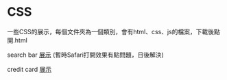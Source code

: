 # CSS
一些CSS的展示，每個文件夾為一個類別，會有html、css、js的檔案，下載後點開.html

search bar [展示](https://chizi-p.github.io/CSS/search_bar/search_bar.html)  (暫時Safari打開效果有點問題，日後解決)

credit card [展示](https://chizi-p.github.io/CSS/credit_card/credit_card.html)

